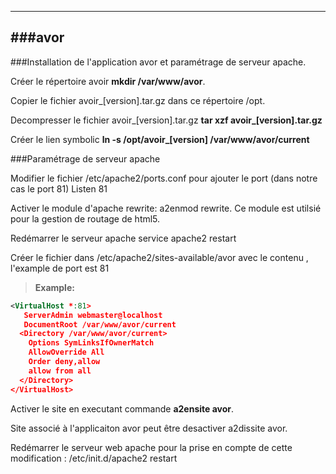 ----------
###avor  
----------

###Installation de l'application avor et paramétrage de serveur apache.

Créer le répertoire  avoir <b>mkdir /var/www/avor</b>.

Copier le fichier avoir_[version].tar.gz dans ce répertoire /opt.

Decompresser le fichier avoir_[version].tar.gz  <b>tar xzf avoir_[version].tar.gz</b>

Créer le lien symbolic <b>ln -s /opt/avoir_[version] /var/www/avor/current</b>

###Paramétrage de serveur apache

Modifier le fichier /etc/apache2/ports.conf pour ajouter le port (dans notre cas le port 81) Listen 81

Activer le module d'apache rewrite: a2enmod rewrite. Ce module est utilsié pour la gestion de routage de html5.

Redémarrer le serveur apache service apache2 restart

Créer le fichier dans /etc/apache2/sites-available/avor avec le contenu , l'example de port est 81


> **Example:**
>
``` xml
<VirtualHost *:81>
   ServerAdmin webmaster@localhost
   DocumentRoot /var/www/avor/current
  <Directory /var/www/avor/current>
    Options SymLinksIfOwnerMatch
    AllowOverride All
    Order deny,allow
    allow from all
  </Directory>
</VirtualHost>
```



Activer le site en executant commande <b>a2ensite avor</b>. 


Site associé à l'applicaiton avor peut être desactiver a2dissite avor.

Redémarrer le serveur web apache pour la prise en compte de cette modification : /etc/init.d/apache2 restart
